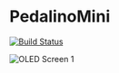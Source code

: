 # PedalinoMini
[![Build Status](https://travis-ci.org/alf45tar/PedalinoMini.svg?branch=master)](https://travis-ci.org/alf45tar/PedalinoMini)

![OLED Screen 1](https://github.com/alf45tar/PedalinoMini/blob/master/images/oled-home.png "Screen 1")
